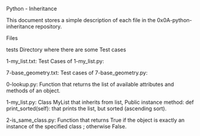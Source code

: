 Python - Inheritance

This document stores a simple description of each file in the 0x0A-python-inheritance repository.



Files

tests Directory where there are some Test cases



1-my_list.txt: Test Cases of 1-my_list.py:



7-base_geometry.txt: Test cases of 7-base_geometry.py:



0-lookup.py: Function that returns the list of available attributes and methods of an object.



1-my_list.py: Class MyList that inherits from list, Public instance method: def print_sorted(self): that prints the list, but sorted (ascending sort).



2-is_same_class.py: Function that returns True if the object is exactly an instance of the specified class ; otherwise False.
